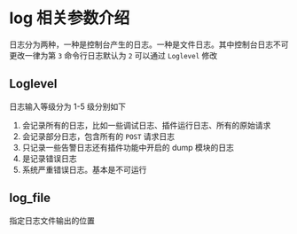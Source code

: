 # log 相关参数介绍

日志分为两种，一种是控制台产生的日志。一种是文件日志。其中控制台日志不可更改一律为第 `3`
命令行日志默认为 `2` 可以通过 `Loglevel` 修改

## Loglevel
日志输入等级分为 1-5 级分别如下
1. 会记录所有的日志，比如一些调试日志、插件运行日志、所有的原始请求
2. 会记录部分日志，包含所有的 `POST` 请求日志
3. 只记录一些告警日志还有插件功能中开启的 dump 模块的日志
4. 是记录错误日志
5. 系统严重错误日志。基本是不可运行


## log_file
指定日志文件输出的位置